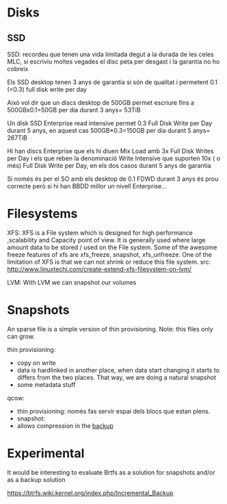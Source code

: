 # Disks

## SSD

SSD: recordeu que tenen una vida limitada degut a la durada de les celes MLC, si escriviu moltes vegades el disc peta per desgast i la garantia no ho cobreix

Els SSD desktop tenen 3 anys de garantia si són de qualitat i permetent 0.1 (<0.3) full disk write per day

Això vol dir que un discs desktop de 500GB permet escriure fins a 500GBx0.1=50GB per dia durant 3 anys= 53TiB

Un disk SSD Enterprise read intensive permet 0.3 Full Disk Write per Day durant 5 anys, en aquest cas 500GB*0.3=150GB per dia durant 5 anys= 267TiB

Hi han discs Enterprise que els hi diuen Mix Load amb 3x Full Disk Writes per Day i els que reben la denominació Write Intensive que suporten 10x ( o més) Full Disk Write per Day, en els dos casos durant 5 anys de garantia

Si només és per el SO amb els desktop de 0.1 FDWD durant 3 anys és prou correcte però si hi han BBDD millor un nivell Enterprise...

# Filesystems

XFS: XFS is a File system which is designed for high performance ,scalability and Capacity point of view. It is generally used where large amount data to be stored / used on the File system. Some of the awesome freeze features of xfs are xfs_freeze, snapshot, xfs_unfreeze. One of the limitation of XFS is that we can not shrink or reduce this file system. src: http://www.linuxtechi.com/create-extend-xfs-filesystem-on-lvm/

LVM: With LVM we can snapshot our volumes

# Snapshots

An sparse file is a simple version of thin provisioning. Note: this files only can grow.

thin provisioning:
- copy on write
- data is hardlinked in another place, when data start changing it starts to differs from the two places. That way, we are doing a natural snapshot
- some metadata stuff

qcow:
- thin provisioning: només fas servir espai dels blocs que estan plens. 
- snapshot:
- allows compression in the [backup](https://pve.proxmox.com/wiki/VMA#VMA_backup_format)

# Experimental

It would be interesting to evaluate Brtfs as a solution for snapshots and/or as a backup solution

https://btrfs.wiki.kernel.org/index.php/Incremental_Backup
